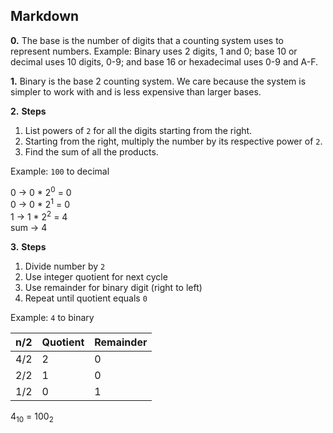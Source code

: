 ## Markdown

**0.** The base is the number of digits that a counting system uses to represent numbers. Example: Binary uses 2 digits, 1 and 0; base 10 or decimal uses 10 digits, 0-9; and base 16 or hexadecimal uses 0-9 and A-F.

**1.** Binary is the base 2 counting system. We care because the system is simpler to work with and is less expensive than larger bases.

**2.** **Steps**
1. List powers of `2` for all the digits starting from the right.
2. Starting from the right, multiply the number by its respective power of `2`.
3. Find the sum of all the products.

Example: `100` to decimal

0 -> 0 * 2<sup>0</sup> = 0 \
0 -> 0 * 2<sup>1</sup> = 0 \
1 -> 1 * 2<sup>2</sup> = 4 \
        sum -> 4

**3.**
**Steps**
1. Divide number by `2`
2. Use integer quotient for next cycle
3. Use remainder for binary digit (right to left)
4. Repeat until quotient equals `0`


Example: `4` to binary

 n/2 | Quotient   | Remainder
-----|------------|-------------
4/2  |      2     |      0
2/2  |      1     |      0
1/2  |      0     |      1


4<sub>10</sub> = 100<sub>2</sub>
 
